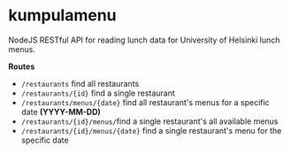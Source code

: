 kumpulamenu
===========

NodeJS RESTful API for reading lunch data for University of Helsinki lunch menus.

**Routes**
* ```/restaurants``` find all restaurants
* ```/restaurants/{id}``` find a single restaurant
* ```/restaurants/menus/{date}``` find  all restaurant's menus for a specific date __(YYYY-MM-DD)__
* ```/restaurants/{id}/menus/```find a single restaurant's all available menus
* ```/restaurants/{id}/menus/{date}``` find a single restaurant's menu for the specific date
